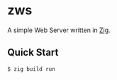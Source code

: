 # zws

A simple Web Server written in [Zig](https://ziglang.org).

## Quick Start

```console
$ zig build run
```


